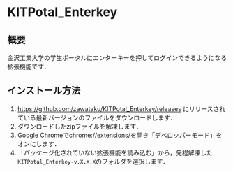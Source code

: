# KITPotal_Enterkey

## 概要
金沢工業大学の学生ポータルにエンターキーを押してログインできるようになる拡張機能です．

## インストール方法
1. https://github.com/zawataku/KITPotal_Enterkey/releases にリリースされている最新バージョンのファイルをダウンロードします．
2. ダウンロードしたzipファイルを解凍します．
3. Google Chromeでchrome://extensions/を開き「デベロッパーモード」をオンにします．
4. 「パッケージ化されていない拡張機能を読み込む」から，先程解凍した`KITPotal_Enterkey-v.X.X.X`のフォルダを選択します．
